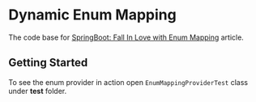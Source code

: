 # Dynamic Enum Mapping

The code base for [SpringBoot: Fall In Love with Enum Mapping]("https://medium.com/@georgeberar.contact/springboot-fall-in-love-with-enum-mapping-aa212c5e2056") article.

## Getting Started

To see the enum provider in action open `EnumMappingProviderTest` class under **test** folder.
